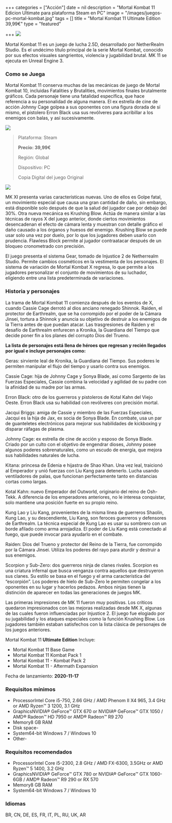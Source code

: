 +++
categories = ["Acción"]
date = nil
description = "Mortal Kombat 11 Edicion Ultimate para plataforma Steam en PC"
image = "/images/juegos-pc-mortal-kombat.jpg"
tags = []
title = "Mortal Kombat 11 Ultimate Edition 39,99€"
type = "featured"

+++
![](/images/pedir-boton-1.png)

Mortal Kombat 11 es un juego de lucha 2.5D, desarrollado por NetherRealm Studio. Es el undécimo título principal de la serie Mortal Kombat, conocido por sus efectos visuales sangrientos, violencia y jugabilidad brutal. MK 11 se ejecuta en Unreal Engine 3.

### Como se Juega

Mortal Kombat 11 conserva muchas de las mecánicas de juego de Mortal Kombat 10, incluidas Fatalities y Brutalities, movimientos finales brutalmente gráficos. Cada personaje tiene una fatalidad específica, que hace referencia a su personalidad de alguna manera. El ex estrella de cine de acción Johnny Cage golpea a sus oponentes con una figura dorada de sí mismo, el pistolero Erron Black usa sus revólveres para acribillar a los enemigos con balas, y así sucesivamente.

![](/images/juegos-pc-mortal-kombat2.jpg)

> Plataforma: Steam
>
> **Precio: 39,99€**
>
> Región: Global
>
> Dispositivo: PC
>
> Copia Digital del juego Original

![](/images/juegos-pc-mortal-kombat3.jpg)

MK XI presenta varias características nuevas. Uno de ellos es Golpe fatal, un movimiento especial que causa una gran cantidad de daño, sin embargo, está disponible solo después de que la salud del jugador cae por debajo del 30%. Otra nueva mecánica es Krushing Blow. Actúa de manera similar a las técnicas de rayos X del juego anterior, donde ciertos movimientos desencadenan el efecto de cámara lenta y muestran con detalle gráfico el daño causado a los órganos y huesos del enemigo. Krushing Blow se puede usar solo una vez por duelo, por lo que los jugadores deben usarlo con prudencia. Flawless Block permite al jugador contraatacar después de un bloqueo cronometrado con precisión.

El juego presenta el sistema Gear, tomado de Injustice 2 de Netherrealm Studio. Permite cambios cosméticos en la vestimenta de los personajes. El sistema de variación de Mortal Kombat X regresa, lo que permite a los jugadores personalizar el conjunto de movimientos de su luchador, eligiendo entre una lista predeterminada de variaciones.

### Historia y personajes

La trama de Mortal Kombat 11 comienza después de los eventos de X, cuando Cassie Cage derrotó al dios anciano renegado Shinnok. Raiden, el protector de Earthrealm, que se ha corrompido por el poder de la Cámara Jinsei, tortura a Shinnok y anuncia su objetivo de destruir a los enemigos de la Tierra antes de que puedan atacar. Las trasgresiones de Raiden y el desafío de Earthrealm enfurecen a Kronika, la Guardiana del Tiempo que decide poner fin a los planes del corrupto Dios del Trueno.

**La lista de personajes está llena de héroes que regresan y recién llegados por igual e incluye personajes como:**

Geras: sirviente leal de Kronika, la Guardiana del Tiempo. Sus poderes le permiten manipular el flujo del tiempo y usarlo contra sus enemigos.

Cassie Cage: hija de Johnny Cage y Sonya Blade, así como Sargento de las Fuerzas Especiales, Cassie combina la velocidad y agilidad de su padre con la afinidad de su madre por las armas.

Erron Black: otro de los guerreros y pistoleros de Kotal Kahn del Viejo Oeste. Erron Black usa su habilidad con revólveres con precisión mortal.

Jacqui Briggs: amiga de Cassie y miembro de las Fuerzas Especiales, Jacqui es la hija de Jax, ex socia de Sonya Blade. En combate, usa un par de guanteletes electrónicos para mejorar sus habilidades de kickboxing y disparar ráfagas de plasma.

Johnny Cage: ex estrella de cine de acción y esposo de Sonya Blade. Criado por un culto con el objetivo de engendrar dioses, Johnny posee algunos poderes sobrenaturales, como un escudo de energía, que mejora sus habilidades naturales de lucha.

Kitana: princesa de Edenia e hijastra de Shao Khan. Una vez leal, traicionó al Emperador y unió fuerzas con Liu Kang para detenerlo. Lucha usando ventiladores de palas, que funcionan perfectamente tanto en distancias cortas como largas.

Kotal Kahn: nuevo Emperador del Outworld, originario del reino de Osh-Tekk. A diferencia de los emperadores anteriores, no le interesa conquistar, solo mantiene una posición fuerte en su propio reino.

Kung Lao y Liu Kang, provenientes de la misma línea de guerreros Shaolin, Kung Lao, y su descendiente, Liu Kang, son feroces guerreros y defensores de Earthrealm. La técnica especial de Kung Lao es usar su sombrero con un borde afilado como arma arrojadiza. El poder de Liu Kang está conectado al fuego, que puede invocar para ayudarlo en el combate.

Raiden: Dios del Trueno y protector del Reino de la Tierra, fue corrompido por la Cámara Jinsei. Utiliza los poderes del rayo para aturdir y destruir a sus enemigos.

Scorpion y Sub-Zero: dos guerreros ninja de clanes rivales. Scorpion es una criatura infernal que busca venganza contra aquellos que destruyeron sus clanes. Su estilo se basa en el fuego y el arma característica del “escorpión”. Los poderes de hielo de Sub-Zero le permiten congelar a los oponentes en su lugar y hacerlos pedazos. Ambos ninjas tienen la distinción de aparecer en todas las generaciones de juegos MK.

Las primeras impresiones de MK 11 fueron muy positivas. Los críticos quedaron impresionados con las mejoras realizadas desde MK X, algunas de las cuales fueron influenciadas por Injustice 2. El juego fue elogiado por su jugabilidad y los ataques especiales como la función Krushing Blow. Los jugadores también estaban satisfechos con la lista clásica de personajes de los juegos anteriores.

Mortal Kombat 11 **Ultimate Edition** Incluye:

* Mortal Kombat 11 Base Game
* Mortal Kombat 11 Kombat Pack 1
* Mortal Kombat 11 - Kombat Pack 2
* Mortal Kombat 11 - Aftermath Expansion

Fecha de lanzamiento: **2020-11-17**

### Requisitos mínimos

* ProcessorIntel Core i5-750, 2.66 GHz / AMD Phenom II X4 965, 3.4 GHz or AMD Ryzen™ 3 1200, 3.1 GHz
* GraphicsNVIDIA® GeForce™ GTX 670 or NVIDIA® GeForce™ GTX 1050 / AMD® Radeon™ HD 7950 or AMD® Radeon™ R9 270
* Memory8 GB RAM
* Disk space-
* System64-bit Windows 7 / Windows 10
* Other-

### Requisitos recomendados

* ProcessorIntel Core i5-2300, 2.8 GHz / AMD FX-6300, 3.5GHz or AMD Ryzen™ 5 1400, 3.2 GHz
* GraphicsNVIDIA® GeForce™ GTX 780 or NVIDIA® GeForce™ GTX 1060-6GB / AMD® Radeon™ R9 290 or RX 570
* Memory8 GB RAM
* System64-bit Windows 7 / Windows 10

### Idiomas

BR, CN, DE, ES, FR, IT, PL, RU, UK, AR